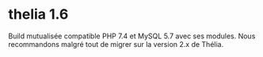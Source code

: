 # thelia 1.6
Build mutualisée compatible PHP 7.4 et MySQL 5.7 avec ses modules. Nous recommandons malgré tout de migrer sur la version 2.x de Thélia.
